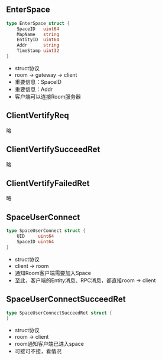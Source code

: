 ## EnterSpace

```go
type EnterSpace struct {
	SpaceID   uint64
	MapName   string
	EntityID  uint64
	Addr      string
	TimeStamp uint32
}
```

  - struct协议
  - room -> gateway -> client
  - 重要信息：SpaceID
  - 重要信息：Addr
  - 客户端可以连接Room服务器

## ClientVertifyReq

略

## ClientVertifySucceedRet

略

## ClientVertifyFailedRet

略

## SpaceUserConnect

```go
type SpaceUserConnect struct {
	UID     uint64
	SpaceID uint64
}
```

  - struct协议
  - client -> room
  - 通知Room客户端需要加入Space
  - 至此，客户端的Entity消息、RPC消息，都直接room -> client


## SpaceUserConnectSucceedRet

```go
type SpaceUserConnectSucceedRet struct {
}
```

  - struct协议
  - room -> client
  - room通知客户端已进入space
  - 可接可不接，看情况
